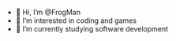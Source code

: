 - 👋 Hi, I’m @FrogMan
- 👀 I’m interested in coding and games
- 🌱 I’m currently studying software development
